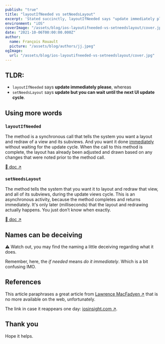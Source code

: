 ```yaml
---
publish: "true"
title: "layoutIfNeeded vs setNeedsLayout"
excerpt: 'Stated succinctly, layoutIfNeeded says "update immediately please", whereas setNeedsLayout says "update in the next UI update cycle".'
environment: "iOS"
coverImage: "/assets/blog/ios-layoutifneeded-vs-setneedslayout/cover.jpg"
date: "2021-10-06T00:00:00.000Z"
author:
  name: François Rouault
  picture: "/assets/blog/authors/jj.jpeg"
ogImage:
  url: "/assets/blog/ios-layoutifneeded-vs-setneedslayout/cover.jpg"
---
```


## TLDR:

- `layoutIfNeeded` says **update immediately please**, whereas
- `setNeedsLayout` says **update but you can wait until the next UI update cycle**.

## Using more words

### `layoutIfNeeded`

The method is a synchronous call that tells the system you want a layout and redraw of a view and its subviews. And you want it done <u>immediately</u> without waiting for the update cycle. When the call to this method is complete, the layout has already been adjusted and drawn based on any changes that were noted prior to the method call.

[ doc ↗](https://developer.apple.com/documentation/uikit/uiview/1622507-layoutifneeded)

### `setNeedsLayout`

The method tells the system that you want it to layout and redraw that view, and all of its subviews, during the update views cycle. This is an asynchronous activity, because the method completes and returns immediately. It's only later (milliseconds) that the layout and redrawing actually happens. You just don’t know when exactly.

[ doc ↗](https://developer.apple.com/documentation/uikit/uiview/1622601-setneedslayout)

## Names can be deceiving

⚠️ Watch out, you may find the naming a little deceiving regarding what it does.

Remember, here, the _if needed_ means _do it immediately_. Which is a bit confusing IMO.

## References

This article paraphrases a great article from [Lawrence MacFadyen ↗](https://twitter.com/iosinsight) that is no more available on the web, unfortunately.

The link in case it reappears one day: [iosinsight.com ↗](http://www.iosinsight.com/setneedslayout-vs-layoutifneeded-explained/).

## Thank you

Hope it helps.
